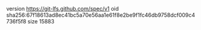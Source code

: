 version https://git-lfs.github.com/spec/v1
oid sha256:67f18613ad8ec41bc5a70e56aa1e61f8e2be9f1fc46db9758dcf009c4736f5f8
size 15883
